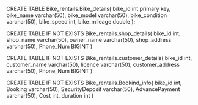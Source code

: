 CREATE TABLE Bike_rentails.Bike_details(
    bike_id int primary key,
    bike_name varchar(50),
    bike_model varchar(50),
    bike_condition varchar(50),
    bike_speed int,
    bike_mileage double
);




CREATE TABLE IF NOT EXISTS Bike_rentails.shop_details(
    bike_id int,
    shop_name varchar(50),
    owner_name varchar(50),
    shop_address varchar(50),
    Phone_Num BIGINT
)




CREATE TABLE IF NOT EXISTS Bike_rentails.customer_details(
    bike_id int,
    customer_name varchar(50),
    licence varchar(50),
    customer_address varchar(50),
    Phone_Num BIGINT
)

CREATE TABLE IF NOT EXISTS Bike_rentails.Bookind_info(
    bike_id int,
    Booking varchar(50),
    SecurityDeposit varchar(50),
    AdvancePayment varchar(50),
    Cost int,
    duration int
)
